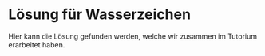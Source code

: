 # Lösung für Wasserzeichen

Hier kann die Lösung gefunden werden, welche wir zusammen im Tutorium erarbeitet haben.

<EncryptedSolution />
